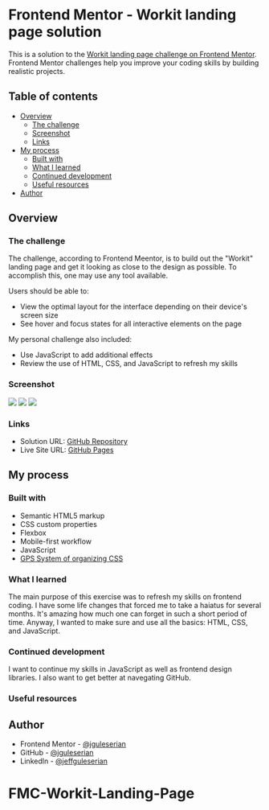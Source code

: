 # Frontend Mentor - Workit landing page solution

This is a solution to the [Workit landing page challenge on Frontend Mentor](https://www.frontendmentor.io/challenges/workit-landing-page-2fYnyle5lu). Frontend Mentor challenges help you improve your coding skills by building realistic projects. 

## Table of contents

- [Overview](#overview)
  - [The challenge](#the-challenge)
  - [Screenshot](#screenshot)
  - [Links](#links)
- [My process](#my-process)
  - [Built with](#built-with)
  - [What I learned](#what-i-learned)
  - [Continued development](#continued-development)
  - [Useful resources](#useful-resources)
- [Author](#author)

## Overview

### The challenge

The challenge, according to Frontend Meentor, is to build out the "Workit" landing page and get it looking as close to the design as possible. To accomplish this, one may use any tool available. 

Users should be able to:

- View the optimal layout for the interface depending on their device's screen size
- See hover and focus states for all interactive elements on the page

My personal challenge also included:
- Use JavaScript to add additional effects
- Review the use of HTML, CSS, and JavaScript to refresh my skills

### Screenshot

![](./screenshot-desktop.png)
![](./screenshot-tablet.png)
![](./screenshot-mobile.png)

### Links

- Solution URL: [GitHub Repository](https://github.com/jguleserian/FMC-Workit-Landing-Page)
- Live Site URL: [GitHub Pages](https://jguleserian.github.io/FMC-Workit-Landing-Page/)

## My process

### Built with

- Semantic HTML5 markup
- CSS custom properties
- Flexbox
- Mobile-first workflow
- JavaScript
- [GPS System of organizing CSS](https://github.com/jescalan/gps)

### What I learned

The main purpose of this exercise was to refresh my skills on frontend coding. I have some life changes that forced me to take a haiatus for several months. It's amazing how much one can forget in such a short period of time. Anyway, I wanted to make sure and use all the basics: HTML, CSS, and JavaScript. 

### Continued development

I want to continue my skills in JavaScript as well as frontend design libraries. I also want to get better at navegating GitHub.

### Useful resources

## Author

- Frontend Mentor - [@jguleserian](https://www.frontendmentor.io/profile/jguleserian)
- GitHub - [@jguleserian](https://github.com/jguleserian)
- LinkedIn - [@jeffguleserian](https://www.linkedin.com/in/jeffguleserian/)

# FMC-Workit-Landing-Page
